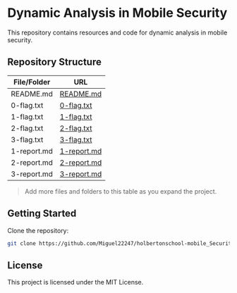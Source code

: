 # Dynamic Analysis in Mobile Security

This repository contains resources and code for dynamic analysis in mobile security.

## Repository Structure

| File/Folder      | URL                                                                                                         |
|------------------|------------------------------------------------------------------------------------------------------------|
| README.md        | [README.md](https://github.com/Miguel22247/holbertonschool-mobile_Security/blob/main/dynamic_analysis_in_mobile_security/README.md) |
| 0-flag.txt       | [0-flag.txt](https://github.com/Miguel22247/holbertonschool-mobile_Security/blob/main/dynamic_analysis_in_mobile_security/0-flag.txt) |
| 1-flag.txt       | [1-flag.txt](https://github.com/Miguel22247/holbertonschool-mobile_Security/blob/main/dynamic_analysis_in_mobile_security/1-flag.txt) |
| 2-flag.txt       | [2-flag.txt](https://github.com/Miguel22247/holbertonschool-mobile_Security/blob/main/dynamic_analysis_in_mobile_security/2-flag.txt) |
| 3-flag.txt       | [3-flag.txt](https://github.com/Miguel22247/holbertonschool-mobile_Security/blob/main/dynamic_analysis_in_mobile_security/3-flag.txt) |
| 1-report.md      | [1-report.md](https://github.com/Miguel22247/holbertonschool-mobile_Security/blob/main/dynamic_analysis_in_mobile_security/1-report.md) |
| 2-report.md      | [2-report.md](https://github.com/Miguel22247/holbertonschool-mobile_Security/blob/main/dynamic_analysis_in_mobile_security/2-report.md) |
| 3-report.md      | [3-report.md](https://github.com/Miguel22247/holbertonschool-mobile_Security/blob/main/dynamic_analysis_in_mobile_security/3-report.md) |

> Add more files and folders to this table as you expand the project.

## Getting Started

Clone the repository:

```bash
git clone https://github.com/Miguel22247/holbertonschool-mobile_Security.git
```

## License

This project is licensed under the MIT License.
